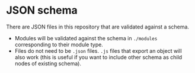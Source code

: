 # JSON schema

There are JSON files in this repository that are validated against a schema.

* Modules will be validated against the schema in `./modules` corresponding to their module type.
* Files do not need to be `.json` files. `.js` files that export an object will also work (this is useful if you want to include other schema as child nodes of existing schema).
